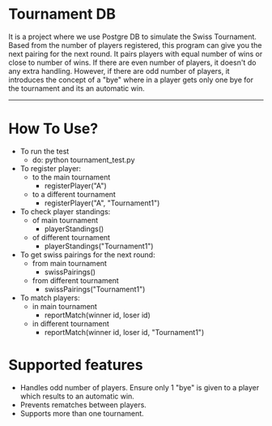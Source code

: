 Tournament DB 
=============
It is a project where we use Postgre DB to simulate the Swiss Tournament.
Based from the number of players registered, this program can give you the
next pairing for the next round. It pairs players with equal number of wins or
close to number of wins. If there are even number of players, it 
doesn't do any extra handling. However, if there are odd number of players,
it introduces the concept of a "bye" where in a player gets only one bye for
the tournament and its an automatic win.

----


How To Use?
=============
- To run the test
	-  do: python tournament_test.py
- To register player:
	- to the main tournament
		- registerPlayer("A")
	- to a different tournament
		- registerPlayer("A", "Tournament1")
- To check player standings:
	- of main tournament
		-  playerStandings()
	- of different tournament
		-  playerStandings("Tournament1")
- To get swiss pairings for the next round:
	- from main tournament
		-  swissPairings()
	- from different tournament
		-  swissPairings("Tournament1")
- To match players:
	- in main tournament
		-  reportMatch(winner id, loser id)
	- in different tournament
		-  reportMatch(winner id, loser id, "Tournament1")				

Supported features
==============
- Handles odd number of players. Ensure only 1 "bye" is given to a player which results to an automatic win.
- Prevents rematches between players.
- Supports more than one tournament.